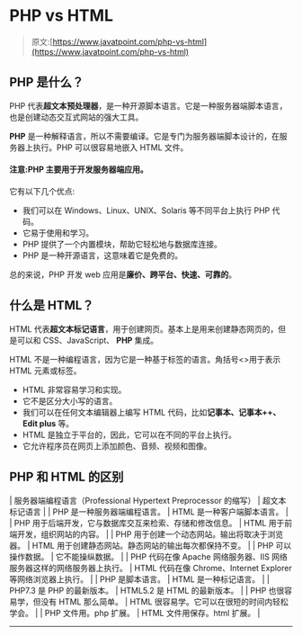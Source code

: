 # PHP vs HTML

> 原文:[https://www.javatpoint.com/php-vs-html](https://www.javatpoint.com/php-vs-html)

## PHP 是什么？

PHP 代表**超文本预处理器**，是一种开源脚本语言。它是一种服务器端脚本语言，也是创建动态交互式网站的强大工具。

**PHP** 是一种解释语言，所以不需要编译。它是专门为服务器端脚本设计的，在服务器上执行。PHP 可以很容易地嵌入 HTML 文件。

#### 注意:PHP 主要用于开发服务器端应用。

它有以下几个优点:

*   我们可以在 Windows、Linux、UNIX、Solaris 等不同平台上执行 PHP 代码。
*   它易于使用和学习。
*   PHP 提供了一个内置模块，帮助它轻松地与数据库连接。
*   PHP 是一种开源语言，这意味着它是免费的。

总的来说，PHP 开发 web 应用是**廉价、跨平台、快速、可靠的**。

## 什么是 HTML？

HTML 代表**超文本标记语言**，用于创建网页。基本上是用来创建静态网页的，但是可以和 CSS、JavaScript、 **PHP** 集成。

HTML 不是一种编程语言，因为它是一种基于标签的语言。角括号<>用于表示 HTML 元素或标签。

*   HTML 非常容易学习和实现。
*   它不是区分大小写的语言。
*   我们可以在任何文本编辑器上编写 HTML 代码，比如**记事本、记事本++、Edit plus** 等。
*   HTML 是独立于平台的，因此，它可以在不同的平台上执行。
*   它允许程序员在网页上添加颜色、音频、视频和图像。

## PHP 和 HTML 的区别

| 服务器端编程语言（Professional Hypertext Preprocessor 的缩写） | 超文本标记语言 |
| PHP 是一种服务器端编程语言。 | HTML 是一种客户端脚本语言。 |
| PHP 用于后端开发，它与数据库交互来检索、存储和修改信息。 | HTML 用于前端开发，组织网站的内容。 |
| PHP 用于创建一个动态网站。输出将取决于浏览器。 | HTML 用于创建静态网站。静态网站的输出每次都保持不变。 |
| PHP 可以操作数据。 | 它不能操纵数据。 |
| PHP 代码在像 Apache 网络服务器、IIS 网络服务器这样的网络服务器上执行。 | HTML 代码在像 Chrome、Internet Explorer 等网络浏览器上执行。 |
| PHP 是脚本语言。 | HTML 是一种标记语言。 |
| PHP7.3 是 PHP 的最新版本。 | HTML5.2 是 HTML 的最新版本。 |
| PHP 也很容易学，但没有 HTML 那么简单。 | HTML 很容易学。它可以在很短的时间内轻松学会。 |
| PHP 文件用。php 扩展。 | HTML 文件用保存。html 扩展。 |

* * *